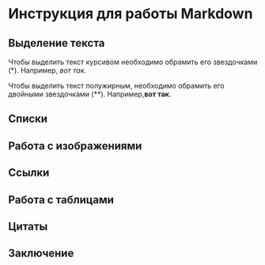 # Инструкция для работы Markdown

## Выделение текста

Чтобы выделить текст курсивом необходимо обрамить его звездочками (*). Например, *вот так*.

Чтобы выделить текст полужирным, необходимо обрамить его двойными звездочками (**). Например,**вот так**.
## Списки

## Работа с изображениями

## Ссылки

## Работа с таблицами

## Цитаты

## Заключение